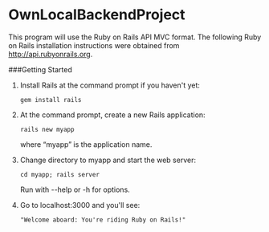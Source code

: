 # OwnLocalBackendProject

This program will use the Ruby on Rails API MVC format. The following Ruby on Rails installation instructions were obtained from http://api.rubyonrails.org. 

###Getting Started

1. Install Rails at the command prompt if you haven't yet:

	`gem install rails`

2. At the command prompt, create a new Rails application:

	`rails new myapp`

   where “myapp” is the application name.

3. Change directory to myapp and start the web server:

	`cd myapp; rails server`

	Run with --help or -h for options.

4. Go to localhost:3000 and you'll see:

	`"Welcome aboard: You're riding Ruby on Rails!"`

